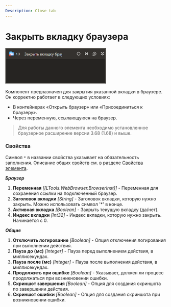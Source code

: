 ```yaml
---
Description: Close tab
---
```


# Закрыть вкладку браузера


![](<../../../.gitbook/assets1/studio-linux-elements-basic/browser-tab-close-activity.png>)

Компонент предназначен для закрытия указанной вкладки в браузере. Он корректно работает в следующих условиях:
- В контейнерах «Открыть браузер» или «Присоединиться к браузеру».
- Через переменную, ссылающуюся на браузер.

> Для работы данного элемента необходимо установленное браузерное расширение версии 3.68 (1.68) и выше.

### Свойства

Символ `*` в названии свойства указывает на обязательность заполнения.
Описание общих свойств см. в разделе [Свойства элемента](https://docs.primo-rpa.ru/primo-rpa/primo-studio/process/elements#svoistva-elementa).

***Браузер***  
1. **Переменная** *[[LTools.WebBrowser.BrowserInst]]* - Переменная для сохранения ссылки на подключенный браузер.
1. **Заголовок вкладки** *[String]* - Заголовок вкладки, которую нужно закрыть. Можно использовать символ '*' в конце.
1. **Активная вкладка** *[Boolean]* - Закрыть текущую вкладку (да/нет).
1. **Индекс вкладки** *[Int32]* - Индекс вкладки, которую нужно закрыть. Начинается с 0.

***Общие*** 
1. **Отключить логирование** *[Boolean]* - Опция отключения логирования при выполнении действия.
1. **Пауза до (мс)** *[Integer]* - Пауза перед выполнением действия, в миллисекундах.
1. **Пауза после (мс)** *[Integer]* - Пауза после выполнения действия, в миллисекундах.
1. **Продолжить при ошибке** *[Boolean]* - Указывает, должен ли процесс продолжаться при возникновении ошибки.
1. **Скриншот завершения** *[Boolean]* - Опция для создания скриншота по завершении действия.
1. **Скриншот ошибки** *[Boolean]* - Опция для создания скриншота при возникновении ошибки.
